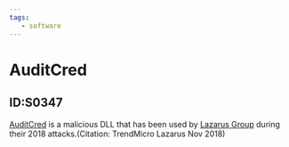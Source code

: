 ```yaml
---
tags:
   - software
---
```

# AuditCred
## ID:S0347
[AuditCred](/mitre/software/S0347) is a malicious DLL that has been used by [Lazarus Group](/mitre/groups/G0032) during their 2018 attacks.(Citation: TrendMicro Lazarus Nov 2018)
